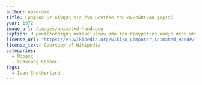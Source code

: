 ```yaml
---
author: epidrome 
title: Γραφικά με κίνηση για ένα μοντέλο του ανθρώπινου χεριού 
year: 1972 
image_url: /images/animated-hand.png
caption: Η μοντελοποίηση αντικειμένων από τον πραγματικό κόσμο στον υπολογιστή αρχικά γινόταν σε συνδυασμό με αναλογικά μέσα, όπως το φιλμ για την καταγραφή των διαδοχικών εικόνων, αλλά σταδιακά μεταφέρθηκε στον υπολογιστή. Η μοντελοποίηση με κινούμενα γραφικά για το ανθρώπινο χέρι από τον μαθητή του Ivan Sutherland Edwin Catmull θεωρείται η αφετηρία που τελικά οδήγησε στις ψηφιακές ταινίες. 
license_url: "https://en.wikipedia.org/wiki/A_Computer_Animated_Hand#/media/File:ComputerAnimatedHand.png"
license_text: Courtesy of Wikipedia
categories:
  - Μορφές 
  - Συσκευές Εξόδου 
tags:
  - Ivan Shutherland
---
```

